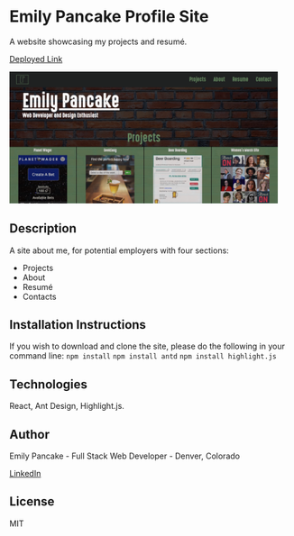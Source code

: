 # Emily Pancake Profile Site
A website showcasing my projects and resumé.

[Deployed Link](emilypancake.com)

<div>
  <img width="476" alt="screen shot" src="./src/ProfileSite_Screenshot.png">
</div>

## Description
A site about me, for potential employers with four sections:
- Projects
- About
- Resumé
- Contacts

## Installation Instructions
If you wish to download and clone the site, please do the following in your command line:
```npm install```
```npm install antd```
```npm install highlight.js```


## Technologies
React, Ant Design, Highlight.js.

## Author
Emily Pancake - Full Stack Web Developer - Denver, Colorado

[LinkedIn](www.linkedin.com/in/emilypancake/)

## License
MIT
